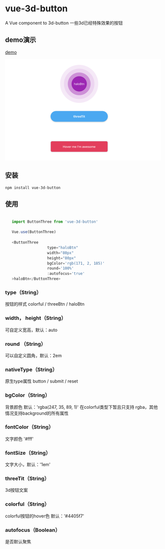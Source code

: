 # vue-3d-button

A Vue component to 3d-button
一些3d已经特殊效果的按钮

 ## demo演示
 [demo](https://wei-zhe.github.io/#/threeBtn)

 ![dragScreenshot](./action.png) 
 ## 安装
 
 ```JS
 npm install vue-3d-button
 ```
 
 ## 使用
 
 ```js

    import ButtonThree from 'vue-3d-button'
    
    Vue.use(ButtonThree)

    <ButtonThree 
                    type="haloBtn" 
                    width="80px"
                    height="80px" 
                    bgColor='rgb(171, 2, 185)'
                    round='100%'
                    :autofocus='true'
    >haloBtn</ButtonThree>

 ```
### type（String）
按钮的样式 colorful / threeBtn / haloBtn

### width， height（String）
可自定义宽高，默认：auto

### round （String）
可以自定义圆角，默认：2em

### nativeType（String）
原生type属性  button / submit / reset

### bgColor（String）
背景颜色 默认：'rgba(247, 35, 89, 1)' 在colorful类型下暂且只支持 rgba，其他情况支持background的所有属性

### fontColor（String）
文字颜色 '#fff'

### fontSize（String）
文字大小，默认：'1em'

### threeTit（String）
3d按钮文案

### colorful（String）
colorful按钮的hover色 默认：'#4405f7'

### autofocus（Boolean）
是否默认聚焦
